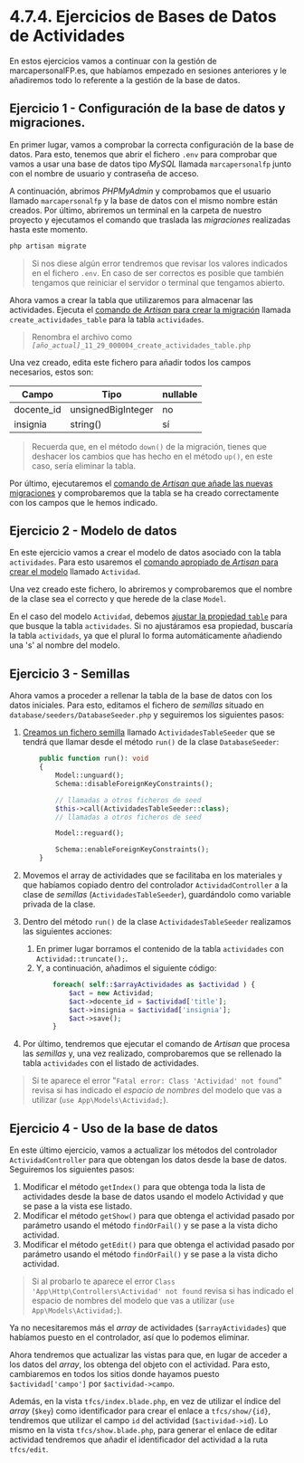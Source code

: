 # 4.7.4. Ejercicios de Bases de Datos de Actividades

En estos ejercicios vamos a continuar con la gestión de marcapersonalFP.es, que habíamos empezado en sesiones anteriores y le añadiremos todo lo referente a la gestión de la base de datos.

## Ejercicio 1 - Configuración de la base de datos y migraciones.

En primer lugar, vamos a comprobar la correcta configuración de la base de datos. Para esto, tenemos que abrir el fichero `.env` para comprobar que vamos a usar una base de datos tipo _MySQL_ llamada `marcapersonalfp` junto con el nombre de usuario y contraseña de acceso.

A continuación, abrimos _PHPMyAdmin_ y comprobamos que el usuario llamado `marcapersonalfp` y la base de datos con el mismo nombre están creados. Por último, abriremos un terminal en la carpeta de nuestro proyecto y ejecutamos el comando que traslada las _migraciones_ realizadas hasta este momento.

```bash
php artisan migrate
```

> Si nos diese algún error tendremos que revisar los valores indicados en el fichero `.env`. En caso de ser correctos es posible que también tengamos que reiniciar el servidor o terminal que tengamos abierto.

Ahora vamos a crear la tabla que utilizaremos para almacenar las actividades. Ejecuta el [comando de _Artisan_ para crear la migración](./042_migraciones.md#crear-una-nueva-migración) llamada `create_actividades_table` para la tabla `actividades`.

> Renombra el archivo como _`[año_actual]`_`_11_29_000004_create_actividades_table.php`

Una vez creado, edita este fichero para añadir todos los campos necesarios, estos son:

Campo | Tipo | nullable
-----|----|---
docente_id | unsignedBigInteger | no
insignia | string() | sí

> Recuerda que, en el método `down()` de la migración, tienes que deshacer los cambios que has hecho en el método `up()`, en este caso, sería eliminar la tabla.

Por último, ejecutaremos el [comando de _Artisan_ que añade las nuevas migraciones](./042_migraciones.md#ejecutar-migraciones) y comprobaremos que la tabla se ha creado correctamente con los campos que le hemos indicado.

## Ejercicio 2 - Modelo de datos

En este ejercicio vamos a crear el modelo de datos asociado con la tabla `actividades`. Para esto usaremos el [comando apropiado de _Artisan_ para crear el modelo](./044_modelosORM.md#definición-de-un-modelo) llamado `Actividad`.

Una vez creado este fichero, lo abriremos y comprobaremos que el nombre de la clase sea el correcto y que herede de la clase `Model`.

En el caso del modelo `Actividad`, debemos [ajustar la propiedad `table`](./044_modelosORM.md#nombre) para que busque la tabla `actividades`. Si no ajustáramos esa propiedad, buscaría la tabla `actividads`, ya que el plural lo forma automáticamente añadiendo una 's' al nombre del modelo.

## Ejercicio 3 - Semillas

Ahora vamos a proceder a rellenar la tabla de la base de datos con los datos iniciales. Para esto, editamos el fichero de _semillas_ situado en `database/seeders/DatabaseSeeder.php` y seguiremos los siguientes pasos:

1. [Creamos un fichero semilla](./045_databaseSeeding.md#crear-ficheros-semilla) llamado `ActividadesTableSeeder` que se tendrá que llamar desde el método `run()` de la clase `DatabaseSeeder`:

    ```php
        public function run(): void
        {
            Model::unguard();
            Schema::disableForeignKeyConstraints();

            // llamadas a otros ficheros de seed
            $this->call(ActividadesTableSeeder::class);
            // llamadas a otros ficheros de seed

            Model::reguard();

            Schema::enableForeignKeyConstraints();
        }
    ```
2. Movemos el array de actividades que se facilitaba en los materiales y que habíamos copiado dentro del controlador `ActividadController` a la clase de _semillas_ (`ActividadesTableSeeder`), guardándolo como variable privada de la clase.

3. Dentro del método `run()` de la clase `ActividadesTableSeeder` realizamos las siguientes acciones:

    1. En primer lugar borramos el contenido de la tabla `actividades` con `Actividad::truncate();`.
    1. Y, a continuación, añadimos el siguiente código:
        ```php
            foreach( self::$arrayActividades as $actividad ) {
                $act = new Actividad;
                $act->docente_id = $actividad['title'];
                $act->insignia = $actividad['insignia'];
                $act->save();
            }
        ```

4. Por último, tendremos que ejecutar el comando de _Artisan_ que procesa las _semillas_ y, una vez realizado, comprobaremos que se rellenado la tabla `actividades` con el listado de actividades.

> Si te aparece el error "`Fatal error: Class 'Actividad' not found`" revisa si has indicado el _espacio de nombres_ del modelo que vas a utilizar (`use App\Models\Actividad;`).

## Ejercicio 4 - Uso de la base de datos

En este último ejercicio, vamos a actualizar los métodos del controlador `ActividadController` para que obtengan los datos desde la base de datos. Seguiremos los siguientes pasos:

1. Modificar el método `getIndex()` para que obtenga toda la lista de actividades desde la base de datos usando el modelo Actividad y que se pase a la vista ese listado.
1. Modificar el método `getShow()` para que obtenga el actividad pasado por parámetro usando el método `findOrFail()` y se pase a la vista dicho actividad.
1. Modificar el método `getEdit()` para que obtenga el actividad pasado por parámetro usando el método `findOrFail()` y se pase a la vista dicho actividad.

> Si al probarlo te aparece el error `Class 'App\Http\Controllers\Actividad' not found` revisa si has indicado el espacio de nombres del modelo que vas a utilizar (`use App\Models\Actividad;`).

Ya no necesitaremos más el _array_ de actividades (`$arrayActividades`) que habíamos puesto en el controlador, así que lo podemos eliminar.

Ahora tendremos que actualizar las vistas para que, en lugar de acceder a los datos del _array_, los obtenga del objeto con el actividad. Para esto, cambiaremos en todos los sitios donde hayamos puesto `$actividad['campo']` por `$actividad->campo`.

Además, en la vista `tfcs/index.blade.php`, en vez de utilizar el índice del _array_ (`$key`) como identificador para crear el enlace a `tfcs/show/{id}`, tendremos que utilizar el campo `id` del actividad (`$actividad->id`). Lo mismo en la vista `tfcs/show.blade.php`, para generar el enlace de editar actividad tendremos que añadir el identificador del actividad a la ruta `tfcs/edit`.
